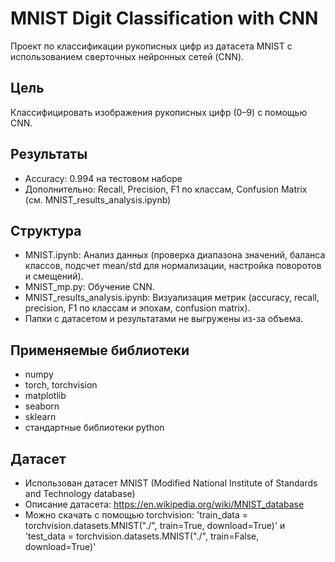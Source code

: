 # MNIST Digit Classification with CNN

Проект по классификации рукописных цифр из датасета MNIST с использованием сверточных нейронных сетей (CNN).

## Цель
Классифицировать изображения рукописных цифр (0–9) с помощью CNN.

## Результаты
- Accuracy: 0.994 на тестовом наборе
- Дополнительно: Recall, Precision, F1 по классам, Confusion Matrix (см. MNIST_results_analysis.ipynb)

## Структура
- MNIST.ipynb: Анализ данных (проверка диапазона значений, баланса классов, подсчет mean/std для нормализации, настройка поворотов и смещений).
- MNIST_mp.py: Обучение CNN.
- MNIST_results_analysis.ipynb: Визуализация метрик (accuracy, recall, precision, F1 по классам и эпохам, confusion matrix).
- Папки с датасетом и результатами не выгружены из-за объема.

## Применяемые библиотеки
- numpy
- torch, torchvision
- matplotlib
- seaborn
- sklearn
- стандартные библиотеки python

## Датасет
- Использован датасет MNIST (Modified National Institute of Standards and Technology database)
- Описание датасета: https://en.wikipedia.org/wiki/MNIST_database
- Можно скачать с помощью torchvision: 'train_data = torchvision.datasets.MNIST("./", train=True, download=True)' и 'test_data = torchvision.datasets.MNIST("./", train=False, download=True)'
